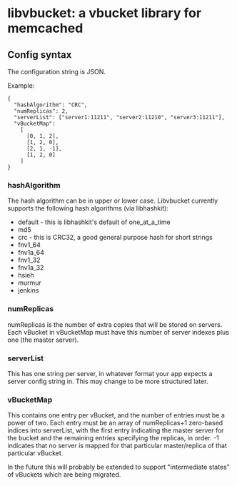 libvbucket: a vbucket library for memcached
===========================================

Config syntax
-------------

The configuration string is JSON.

Example:

    {
      "hashAlgorithm": "CRC",
      "numReplicas": 2,
      "serverList": ["server1:11211", "server2:11210", "server3:11211"],
      "vBucketMap":
        [
          [0, 1, 2],
          [1, 2, 0],
          [2, 1, -1],
          [1, 2, 0]
        ]
    }

### hashAlgorithm

The hash algorithm can be in upper or lower case. Libvbucket currently
supports the following hash algorithms (via libhashkit):

* default - this is libhashkit's default of one_at_a_time
* md5
* crc - this is CRC32, a good general purpose hash for short strings
* fnv1_64
* fnv1a_64
* fnv1_32
* fnv1a_32
* hsieh
* murmur
* jenkins

### numReplicas

numReplicas is the number of extra copies that will be stored on
servers. Each vBucket in vBucketMap must have this number of server
indexes plus one (the master server).

### serverList

This has one string per server, in whatever format your app expects a
server config string in. This may change to be more structured later.

### vBucketMap

This contains one entry per vBucket, and the number of entries must be
a power of two. Each entry must be an array of numReplicas+1
zero-based indices into serverList, with the first entry indicating
the master server for the bucket and the remaining entries specifying
the replicas, in order. -1 indicates that no server is mapped for that
particular master/replica of that particular vBucket.

In the future this will probably be extended to support "intermediate
states" of vBuckets which are being migrated.
